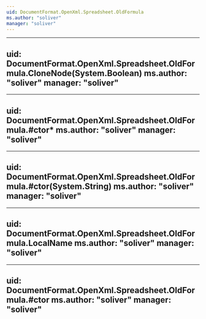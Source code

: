 ```yaml
---
uid: DocumentFormat.OpenXml.Spreadsheet.OldFormula
ms.author: "soliver"
manager: "soliver"
---
```


---
uid: DocumentFormat.OpenXml.Spreadsheet.OldFormula.CloneNode(System.Boolean)
ms.author: "soliver"
manager: "soliver"
---

---
uid: DocumentFormat.OpenXml.Spreadsheet.OldFormula.#ctor*
ms.author: "soliver"
manager: "soliver"
---

---
uid: DocumentFormat.OpenXml.Spreadsheet.OldFormula.#ctor(System.String)
ms.author: "soliver"
manager: "soliver"
---

---
uid: DocumentFormat.OpenXml.Spreadsheet.OldFormula.LocalName
ms.author: "soliver"
manager: "soliver"
---

---
uid: DocumentFormat.OpenXml.Spreadsheet.OldFormula.#ctor
ms.author: "soliver"
manager: "soliver"
---
